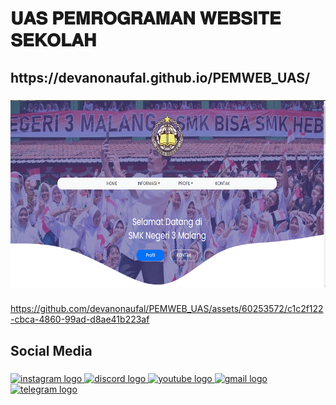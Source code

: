 <h1 align="left">𝐔𝐀𝐒 𝐏𝐄𝐌𝐑𝐎𝐆𝐑𝐀𝐌𝐀𝐍 𝐖𝐄𝐁𝐒𝐈𝐓𝐄 𝐒𝐄𝐊𝐎𝐋𝐀𝐇</h1>

###
<h2 align="left">https://devanonaufal.github.io/PEMWEB_UAS/</h2>

###
<div align="center">
  <img height="300" src="skul.png"  />
</div>

###

https://github.com/devanonaufal/PEMWEB_UAS/assets/60253572/c1c2f122-cbca-4860-99ad-d8ae41b223af

###
<h2 align="left">Social Media</h2>

###

<div align="left">
  <a href="https://www.instagram.com/sphixray" target="_blank">
    <img src="https://raw.githubusercontent.com/maurodesouza/profile-readme-generator/master/src/assets/icons/social/instagram/default.svg" width="52" height="40" alt="instagram logo"  />
  </a>
  <a href="https://discord.com/users/sphixray" target="_blank">
    <img src="https://raw.githubusercontent.com/maurodesouza/profile-readme-generator/master/src/assets/icons/social/discord/default.svg" width="52" height="40" alt="discord logo"  />
  </a>
  <a href="https://www.youtube.com/@devanonaufal/" target="_blank">
    <img src="https://raw.githubusercontent.com/maurodesouza/profile-readme-generator/master/src/assets/icons/social/youtube/default.svg" width="52" height="40" alt="youtube logo"  />
  </a>
  <a href="devanonaufal@gmail.com" target="_blank">
    <img src="https://raw.githubusercontent.com/maurodesouza/profile-readme-generator/master/src/assets/icons/social/gmail/default.svg" width="52" height="40" alt="gmail logo"  />
  </a>
  <a href="https://t.me/sphixray" target="_blank">
    <img src="https://raw.githubusercontent.com/maurodesouza/profile-readme-generator/master/src/assets/icons/social/telegram/default.svg" width="52" height="40" alt="telegram logo"  />
  </a>
</div>

###
